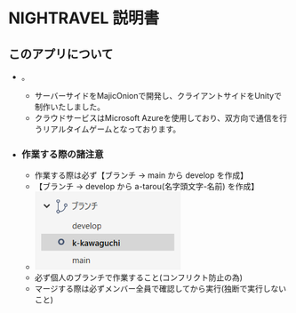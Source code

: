 # NIGHTRAVEL 説明書
## このアプリについて
* 。
  * サーバーサイドをMajicOnionで開発し、クライアントサイドをUnityで制作いたしました。
  * クラウドサービスはMicrosoft Azureを使用しており、双方向で通信を行うリアルタイムゲームとなっております。

* ### 作業する際の諸注意
  * 作業する際は必ず【ブランチ → main から develop を作成】
  * 【ブランチ → develop から a-tarou(名字頭文字-名前) を作成】
  * ![システム構成図](example/branch.png)
  * 必ず個人のブランチで作業すること(コンフリクト防止の為)
  * マージする際は必ずメンバー全員で確認してから実行(独断で実行しないこと)
